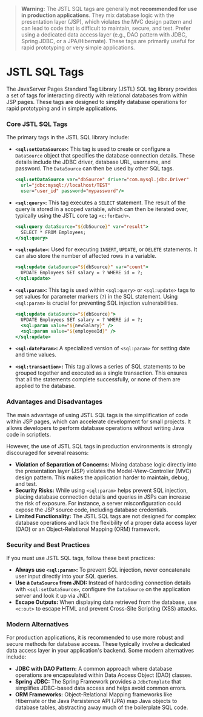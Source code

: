 > **Warning:** The JSTL SQL tags are generally **not recommended for use in production applications**. They mix database logic with the presentation layer (JSP), which violates the MVC design pattern and can lead to code that is difficult to maintain, secure, and test. Prefer using a dedicated data access layer (e.g., DAO pattern with JDBC, Spring JDBC, or a JPA/Hibernate). These tags are primarily useful for rapid prototyping or very simple applications.

# JSTL SQL Tags

The JavaServer Pages Standard Tag Library (JSTL) SQL tag library provides a set of tags for interacting directly with relational databases from within JSP pages. These tags are designed to simplify database operations for rapid prototyping and in simple applications.

### Core JSTL SQL Tags

The primary tags in the JSTL SQL library include:

*   **`<sql:setDataSource>`:** This tag is used to create or configure a `DataSource` object that specifies the database connection details. These details include the JDBC driver, database URL, username, and password. The `DataSource` can then be used by other SQL tags.

    ```jsp
    <sql:setDataSource var="dbSource" driver="com.mysql.jdbc.Driver"
      url="jdbc:mysql://localhost/TEST"
      user="user_id" password="mypassword"/>
    ```

*   **`<sql:query>`:** This tag executes a `SELECT` statement. The result of the query is stored in a scoped variable, which can then be iterated over, typically using the JSTL core tag `<c:forEach>`.

    ```jsp
    <sql:query dataSource="${dbSource}" var="result">
      SELECT * FROM Employees;
    </sql:query>
    ```

*   **`<sql:update>`:** Used for executing `INSERT`, `UPDATE`, or `DELETE` statements. It can also store the number of affected rows in a variable.

    ```jsp
    <sql:update dataSource="${dbSource}" var="count">
      UPDATE Employees SET salary = ? WHERE id = ?;
    </sql:update>
    ```

*   **`<sql:param>`:** This tag is used within `<sql:query>` or `<sql:update>` tags to set values for parameter markers (`?`) in the SQL statement. Using `<sql:param>` is crucial for preventing SQL injection vulnerabilities.

    ```jsp
    <sql:update dataSource="${dbSource}">
      UPDATE Employees SET salary = ? WHERE id = ?;
      <sql:param value="${newSalary}" />
      <sql:param value="${employeeId}" />
    </sql:update>
    ```

*   **`<sql:dateParam>`:** A specialized version of `<sql:param>` for setting date and time values.

*   **`<sql:transaction>`:** This tag allows a series of SQL statements to be grouped together and executed as a single transaction. This ensures that all the statements complete successfully, or none of them are applied to the database.

### Advantages and Disadvantages

The main advantage of using JSTL SQL tags is the simplification of code within JSP pages, which can accelerate development for small projects. It allows developers to perform database operations without writing Java code in scriptlets.

However, the use of JSTL SQL tags in production environments is strongly discouraged for several reasons:

*   **Violation of Separation of Concerns:** Mixing database logic directly into the presentation layer (JSP) violates the Model-View-Controller (MVC) design pattern. This makes the application harder to maintain, debug, and test.
*   **Security Risks:** While using `<sql:param>` helps prevent SQL injection, placing database connection details and queries in JSPs can increase the risk of exposure. For instance, a server misconfiguration could expose the JSP source code, including database credentials.
*   **Limited Functionality:** The JSTL SQL tags are not designed for complex database operations and lack the flexibility of a proper data access layer (DAO) or an Object-Relational Mapping (ORM) framework.

### Security and Best Practices

If you must use JSTL SQL tags, follow these best practices:

*   **Always use `<sql:param>`:** To prevent SQL injection, never concatenate user input directly into your SQL queries.
*   **Use a `DataSource` from JNDI:** Instead of hardcoding connection details with `<sql:setDataSource>`, configure the `DataSource` on the application server and look it up via JNDI.
*   **Escape Outputs:** When displaying data retrieved from the database, use `<c:out>` to escape HTML and prevent Cross-Site Scripting (XSS) attacks.

### Modern Alternatives

For production applications, it is recommended to use more robust and secure methods for database access. These typically involve a dedicated data access layer in your application's backend. Some modern alternatives include:

*   **JDBC with DAO Pattern:** A common approach where database operations are encapsulated within Data Access Object (DAO) classes.
*   **Spring JDBC:** The Spring Framework provides a `JdbcTemplate` that simplifies JDBC-based data access and helps avoid common errors.
*   **ORM Frameworks:** Object-Relational Mapping frameworks like Hibernate or the Java Persistence API (JPA) map Java objects to database tables, abstracting away much of the boilerplate SQL code.
